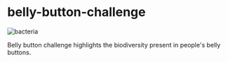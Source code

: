 # belly-button-challenge

![bacteria](https://user-images.githubusercontent.com/49753517/234937335-bbf43d62-592a-4473-a5d9-46ac0093bf79.jpg)

Belly button challenge highlights the biodiversity present in people's belly buttons. 
